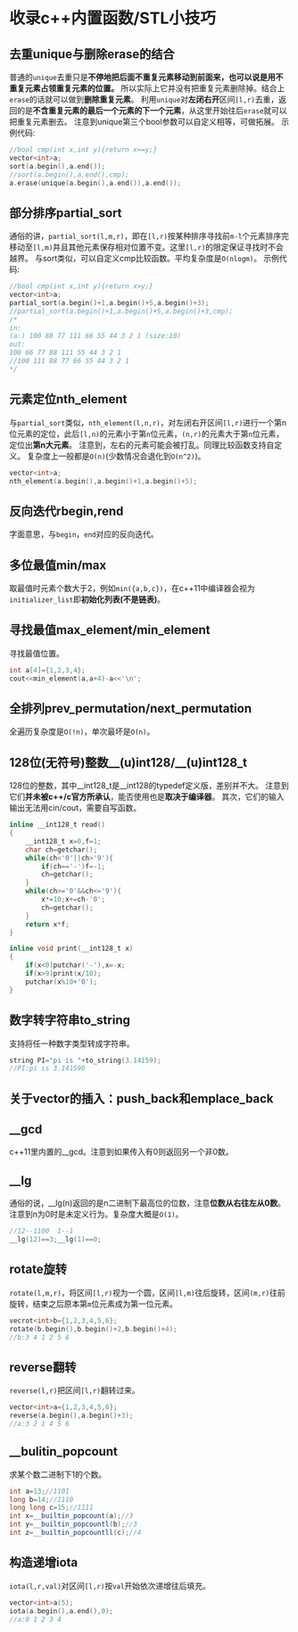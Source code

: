 <!--
 * @Autor: violet apricity (zpx)
 * @Date: 2021-09-05 15:37:25
 * @LastEditors: violet apricity (zpx)
 * @LastEditTime: 2021-09-07 19:58:35
 * @FilePath: \apricitye:\桌面\ACM\小技巧\c++函数小技巧.md
 * @Description: Violet && Apricity:/ The warmth of the sun in the winter /
-->

# 收录c++内置函数/STL小技巧

## 去重unique与删除erase的结合

普通的```unique```去重只是**不停地把后面不重复元素移动到前面来，也可以说是用不重复元素占领重复元素的位置。** 所以实际上它并没有把重复元素删除掉。结合上```erase```的话就可以做到**删除重复元素**。
利用```unique```对**左闭右开**区间```[l,r)```去重，返回的是**不含重复元素的最后一个元素的下一个元素**，从这里开始往后```erase```就可以把重复元素删去。
注意到unique第三个bool参数可以自定义相等，可做拓展。
示例代码:

```c++
//bool cmp(int x,int y){return x==y;}
vector<int>a;
sort(a.begin(),a.end());
//sort(a.begin(),a.end(),cmp);
a.erase(unique(a.begin(),a.end()),a.end());
```

## 部分排序partial_sort

通俗的讲，```partial_sort(l,m,r)```，即在```[l,r)```按某种排序寻找前```m-l```个元素排序完移动至```[l,m)```并且其他元素保存相对位置不变。这里```[l,r)```的限定保证寻找时不会越界。
与sort类似，可以自定义cmp比较函数。平均复杂度是```O(nlogm)```。
示例代码:

```c++
//bool cmp(int x,int y){return x>y;}
vector<int>a;
partial_sort(a.begin()+1,a.begin()+5,a.begin()+3);
//partial_sort(a.begin()+1,a.begin()+5,a.begin()+3,cmp);
/*
in:
(a:) 100 88 77 111 66 55 44 3 2 1 (size:10)
out:
100 66 77 88 111 55 44 3 2 1
//100 111 88 77 66 55 44 3 2 1
*/
```

## 元素定位nth_element

与```partial_sort```类似，```nth_element(l,n,r)```，对左闭右开区间```[l,r)```进行一个第n位元素的定位，此后```[l,n)```的元素小于第```n```位元素，```(n,r)```的元素大于第```n```位元素，定位出**第n大元素**。
注意到，左右的元素可能会被打乱。同理比较函数支持自定义。
复杂度上一般都是```O(n)```(少数情况会退化到```O(n^2)```)。

```c++
vector<int>a;
nth_element(a.begin(),a.begin()+1,a.begin()+5);
```

## 反向迭代rbegin,rend

字面意思，与```begin```，```end```对应的反向迭代。

## 多位最值min/max

取最值时元素个数大于2，例如```min({a,b,c})```，在c++11中编译器会视为```initializer_list```即**初始化列表(不是链表)**。

## 寻找最值max_element/min_element

寻找最值位置。

```c++
int a[4]={1,2,3,4};
cout<<min_element(a,a+4)-a<<'\n';
```

## 全排列prev_permutation/next_permutation

全遍历复杂度是```O(!n)```，单次最坏是```O(n)```。

## 128位(无符号)整数__(u)int128/__(u)int128_t

128位的整数，其中__int128_t是__int128的typedef定义版，差别并不大。
注意到它们**并未被c++/c官方所承认**，能否使用也是**取决于编译器**。
其次，它们的输入输出无法用cin/cout，需要自写函数。

```c++
inline __int128_t read()
{
    __int128_t x=0,f=1;
    char ch=getchar();
    while(ch<'0'||ch>'9'){
        if(ch=='-')f=-1;
        ch=getchar();
    }
    while(ch>='0'&&ch<='9'){
        x*=10;x+=ch-'0';
        ch=getchar();
    }
    return x*f;
}

inline void print(__int128_t x)
{
    if(x<0)putchar('-'),x=-x;
    if(x>9)print(x/10);
    putchar(x%10+'0');
}
```

## 数字转字符串to_string

支持将任一种数字类型转成字符串。

```c++
string PI="pi is "+to_string(3.14159);
//PI:pi is 3.141590
```

## 关于vector的插入：push_back和emplace_back

## __gcd

c++11里内置的__gcd。注意到如果传入有0则返回另一个非0数。

## __lg

通俗的说，__lg(n)返回的是n二进制下最高位的位数，注意**位数从右往左从0数**。
注意到n为0时是未定义行为。复杂度大概是```O(1)```。

```c++
//12--1100  1--1
__lg(12)==3;__lg(1)==0;
```

## rotate旋转

```rotate(l,m,r)```，将区间```[l,r)```视为一个圆，区间```[l,m)```往后旋转，区间```(m,r)```往前旋转，结束之后原本第```m```位元素成为第一位元素。

```c++
vecrot<int>b={1,2,3,4,5,6};
rotate(b.begin(),b.begin()+2,b.begin()+4);
//b:3 4 1 2 5 6
```

## reverse翻转

```reverse(l,r)```把区间```[l,r)```翻转过来。

```c++
vector<int>a={1,2,3,4,5,6};
reverse(a.begin(),a.begin()+3);
//a:3 2 1 4 5 6
```

## __bulitin_popcount

求某个数二进制下1的个数。

```c++
int a=13;//1101
long b=14;//1110
long long c=15;//1111
int x=__builtin_popcount(a);//3
int y=__builtin_popcountl(b);//3
int z=__builtin_popcountll(c);//4
```

## 构造递增iota

`iota(l,r,val)`对区间`[l,r)`按`val`开始依次递增往后填充。

```c++
vector<int>a(5);
iota(a.begin(),a.end(),0);
//a:0 1 2 3 4
```

